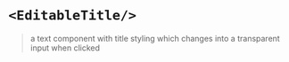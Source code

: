 # `<EditableTitle/>`

> a text component with title styling which changes into a transparent input when clicked
